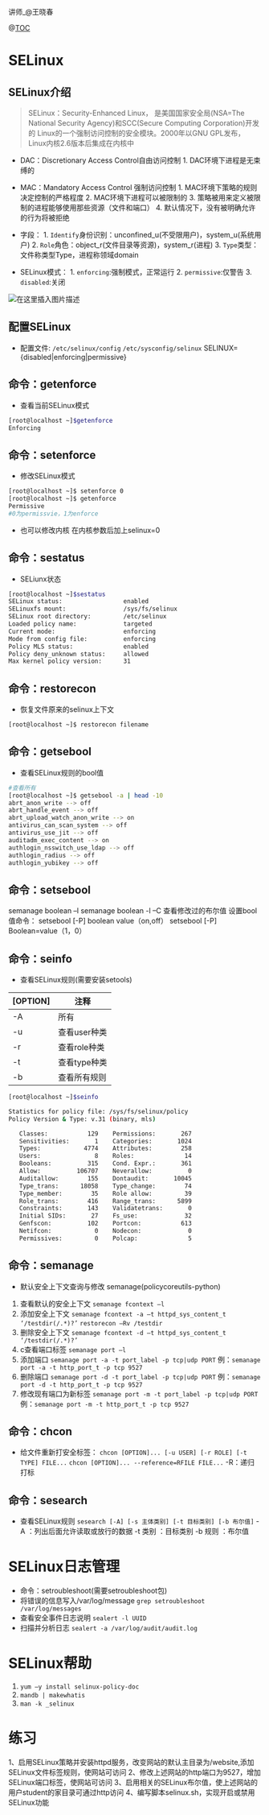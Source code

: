 讲师_@王晓春

@[TOC](本意内容)


# SELinux

## SELinux介绍
>SELinux：Security-Enhanced Linux， 是美国国家安全局(NSA=The National Security Agency)和SCC(Secure Computing Corporation)开发的 Linux的一个强制访问控制的安全模块。2000年以GNU GPL发布，Linux内核2.6版本后集成在内核中

+ DAC：Discretionary Access Control自由访问控制
       1. DAC环境下进程是无束缚的

+ MAC：Mandatory Access Control 强制访问控制
       1. MAC环境下策略的规则决定控制的严格程度
       2. MAC环境下进程可以被限制的
       3. 策略被用来定义被限制的进程能够使用那些资源（文件和端口）
       4. 默认情况下，没有被明确允许的行为将被拒绝

+ 字段：
       1. `Identify`身份识别：unconfined_u(不受限用户)，system_u(系统用户)
       2. `Role`角色：object_r(文件目录等资源)，system_r(进程)
       3. `Type`类型：文件称类型Type，进程称领域domain

+ SELinux模式：
       1. `enforcing`:强制模式，正常运行
       2. `permissive`:仅警告
       3. `disabled`:关闭

![在这里插入图片描述](https://img-blog.csdnimg.cn/2019060415583123.png?x-oss-process=image/watermark,type_ZmFuZ3poZW5naGVpdGk,shadow_10,text_aHR0cHM6Ly90aHNvbi5ibG9nLmNzZG4ubmV0,size_16,color_FFFFFF,t_70)

## 配置SELinux
+ 配置文件:
`/etc/selinux/config`
`/etc/sysconfig/selinux`
SELINUX={disabled|enforcing|permissive}

## 命令：getenforce
+ 查看当前SELinux模式

```bash
[root@localhost ~]$getenforce
Enforcing
```

## 命令：setenforce
+ 修改SELinux模式

```bash
[root@localhost ~]$ setenforce 0
[root@localhost ~]$ getenforce
Permissive
#0为permissvie，1为enforce
```

+ 也可以修改内核
在内核参数后加上selinux=0

## 命令：sestatus
+ SELiunx状态

```bash
[root@localhost ~]$sestatus
SELinux status:                 enabled
SELinuxfs mount:                /sys/fs/selinux
SELinux root directory:         /etc/selinux
Loaded policy name:             targeted
Current mode:                   enforcing
Mode from config file:          enforcing
Policy MLS status:              enabled
Policy deny_unknown status:     allowed
Max kernel policy version:      31
```

## 命令：restorecon 
+ 恢复文件原来的selinux上下文

```bash
[root@localhost ~]$ restorecon filename
```

## 命令：getsebool 
+ 查看SELinux规则的bool值

```bash
#查看所有
[root@localhost ~]$ getsebool -a | head -10
abrt_anon_write --> off
abrt_handle_event --> off
abrt_upload_watch_anon_write --> on
antivirus_can_scan_system --> off
antivirus_use_jit --> off
auditadm_exec_content --> on
authlogin_nsswitch_use_ldap --> off
authlogin_radius --> off
authlogin_yubikey --> off
```

## 命令：setsebool
semanage boolean –l
semanage boolean -l –C 查看修改过的布尔值
设置bool值命令：
setsebool [-P] boolean value（on,off）
setsebool [-P] Boolean=value（1，0）


## 命令：seinfo
+ 查看SELinux规则(需要安装setools)

[OPTION]|注释
-|-
-A |所有
-u | 查看user种类
-r | 查看role种类
-t | 查看type种类
-b | 查看所有规则

```bash
[root@localhost ~]$seinfo

Statistics for policy file: /sys/fs/selinux/policy
Policy Version & Type: v.31 (binary, mls)

   Classes:           129    Permissions:       267
   Sensitivities:       1    Categories:       1024
   Types:            4774    Attributes:        258
   Users:               8    Roles:              14
   Booleans:          315    Cond. Expr.:       361
   Allow:          106707    Neverallow:          0
   Auditallow:        155    Dontaudit:       10045
   Type_trans:      18058    Type_change:        74
   Type_member:        35    Role allow:         39
   Role_trans:        416    Range_trans:      5899
   Constraints:       143    Validatetrans:       0
   Initial SIDs:       27    Fs_use:             32
   Genfscon:          102    Portcon:           613
   Netifcon:            0    Nodecon:             0
   Permissives:         0    Polcap:              5
```

## 命令：semanage
+ 默认安全上下文查询与修改 semanage(policycoreutils-python)
1. 查看默认的安全上下文
`semanage fcontext –l`
2. 添加安全上下文
`semanage fcontext -a –t httpd_sys_content_t ‘/testdir(/.*)?’`
`restorecon –Rv /testdir`
3. 删除安全上下文
`semanage fcontext -d –t httpd_sys_content_t ‘/testdir(/.*)?’`
4. c查看端口标签
`semanage port –l`
5. 添加端口
`semanage port -a -t port_label -p tcp|udp PORT`
例：`semanage port -a -t http_port_t -p tcp 9527`
6. 删除端口
`semanage port -d -t port_label -p tcp|udp PORT`
例：`semanage port -d -t http_port_t -p tcp 9527`
7. 修改现有端口为新标签
`semanage port -m -t port_label -p tcp|udp PORT`
例：`semanage port -m -t http_port_t -p tcp 9527`

## 命令：chcon
+ 给文件重新打安全标签：
`chcon [OPTION]... [-u USER] [-r ROLE] [-t TYPE] FILE...`
`chcon [OPTION]... --reference=RFILE FILE...`
-R：递归打标

## 命令：sesearch
+ 查看SELinux规则
`sesearch [-A] [-s 主体类别] [-t 目标类别] [-b 布尔值]`
-A ：列出后面允许读取或放行的数据
-t 类别 ：目标类别
-b 规则 ：布尔值



# SELinux日志管理
+ 命令：setroubleshoot(需要setroubleshoot包)
+ 将错误的信息写入/var/log/message
`grep setroubleshoot /var/log/messages`
+ 查看安全事件日志说明
`sealert -l UUID`
+ 扫描并分析日志
`sealert -a /var/log/audit/audit.log`

# SELinux帮助
1. `yum –y install selinux-policy-doc`
2. `mandb | makewhatis`
3. `man -k _selinux`

# 练习
1、启用SELinux策略并安装httpd服务，改变网站的默认主目录为/website,添加SELinux文件标签规则，使网站可访问
2、修改上述网站的http端口为9527，增加SELinux端口标签，使网站可访问
3、启用相关的SELinux布尔值，使上述网站的用户student的家目录可通过http访问
4、编写脚本selinux.sh，实现开启或禁用SELinux功能